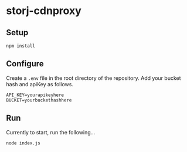 # storj-cdnproxy

## Setup
```
npm install
```

## Configure
Create a `.env` file in the root directory of the repository. Add your bucket hash and apiKey as follows.

```
API_KEY=yourapikeyhere
BUCKET=yourbuckethashhere
```

## Run
Currently to start, run the following...

```
node index.js
```
